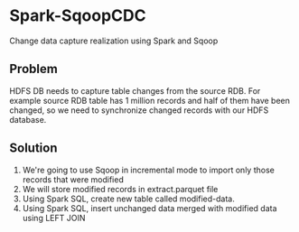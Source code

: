 # Spark-SqoopCDC

Change data capture realization using Spark and Sqoop

## Problem
HDFS DB needs to capture table changes from the source RDB. For example source RDB table has 1 million records and half of them have been changed, so we need to synchronize changed records with our HDFS database.

## Solution
1) We're going to use Sqoop in incremental mode to import only those records that were modified
2) We will store modified records in extract.parquet file 
3) Using Spark SQL, create new table called modified-data.
4) Using Spark SQL, insert unchanged data merged with modified data using LEFT JOIN
